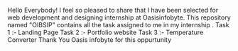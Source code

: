 Hello Everybody!
I feel so pleased to share that I have been selected for web development and designing internship at Oasisinfobyte. This repository named "OIBSIP" contains all the task assigned to me in my internship .
Task 1 :- Landing Page
Task 2 :- Portfolio website
Task 3 :- Temperature Converter
Thank You Oasis infobyte for this oppurtunity 
